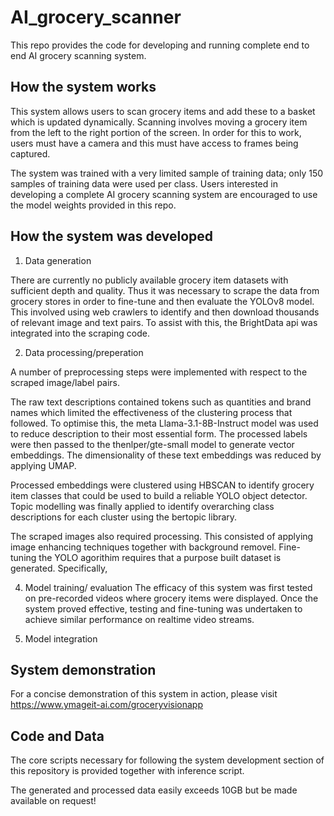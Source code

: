 # AI_grocery_scanner

This repo provides the code for developing and running complete end to end AI grocery scanning system.

## How the system works
This system allows users to scan grocery items and add these to a basket which is updated dynamically. 
Scanning involves moving a grocery item from the left to the right portion of the screen.
In order for this to work, users must have a camera and this must have access to frames being captured.

The system was trained with a very limited sample of training data; only 150 samples of training data were used per class. Users interested
in developing a complete AI grocery scanning system are encouraged to use the model weights provided in this repo.

## How the system was developed

1. Data generation
   
There are currently no publicly available grocery item datasets with sufficient depth and quality. Thus it was necessary to scrape the data from grocery stores
in order to fine-tune and then evaluate the YOLOv8 model. This involved using web crawlers to identify and then download thousands of relevant image and text pairs. To assist with this, the BrightData api was integrated into the scraping code.  

2. Data processing/preperation

A number of preprocessing steps were implemented with respect to the scraped image/label pairs. 

The raw text descriptions contained tokens such as quantities and brand names which limited the effectiveness of the clustering process that followed.
To optimise this, the meta Llama-3.1-8B-Instruct model was used to reduce description to their most essential form. The processed labels were then passed to
the thenlper/gte-small model to generate vector embeddings. The dimensionality of these text embeddings was reduced by applying UMAP. 

Processed embeddings were clustered using HBSCAN to identify grocery item classes that could be used to build a reliable YOLO object detector. 
Topic modelling was finally applied to identify overarching class descriptions for each cluster using the bertopic library.

The scraped images also required processing. This consisted of applying image enhancing techniques together with background removel.
Fine-tuning the YOLO agorithim requires that a purpose built dataset is generated. Specifically,  
   
4. Model training/ evaluation
The efficacy of this system was first tested on pre-recorded videos where grocery items were displayed. Once the system proved effective, testing
and fine-tuning was undertaken to achieve similar performance on realtime video streams.

6. Model integration

## System demonstration
For a concise demonstration of this system in action, please visit https://www.ymageit-ai.com/groceryvisionapp 

## Code and Data
The core scripts necessary for following the system development section of this repository is provided together with inference script.

The generated and processed data easily exceeds 10GB but be made available on request!

